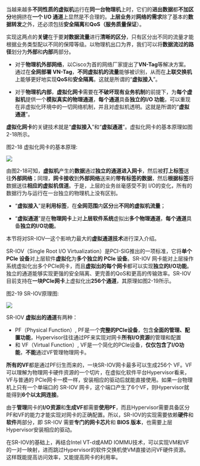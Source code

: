 
<!-- @import "[TOC]" {cmd="toc" depthFrom=1 depthTo=6 orderedList=false} -->

<!-- code_chunk_output -->



<!-- /code_chunk_output -->

当越来越多**不同性质的虚拟机**运行在**同一台物理机**上时，它们的**进出数据**都**不加区分**地拥挤在**一个 I/O 通道**上显然是不合理的。**上层业务**对**网络的需求**除了基本的**数据转发**之外，还必须包括**安全隔离**和**QoS（服务质量保证**）。

实现这两点的**关键**在于要**对数据流量**进行**清晰的区分**，只有区分出不同的流量才能根据业务类型配以不同的保障等级。以物理机出口为界，我们可以将**数据流过的路径**划分为**外部**和**内部**两部分。

- 对于**物理机外部网络**，以Cisco为首的网络厂家提出了**VN\-Tag**等解决方案。通过在**全网部署 VN\-Tag**，**不同虚拟机的流量**能够被识别，从而在**上联交换机**上能够更好地实现**QoS**和**安全隔离**。这就是所谓的“**虚拟接入**”。

- 对于**物理机内部**，**虚拟化网卡**需要在**不破坏现有业务机制**的前提下，为**每个虚拟机**提供一个**模拟真实的物理通道**，**每个通道**具备**独立的I/O 功能**，可以重现在非虚拟化环境中的一切网络机制，并且对虚拟机透明。这就是所谓的“**虚拟通道**”。

**虚拟化网卡**的关键技术就是“**虚拟接入**”和“**虚拟通道**”。虚拟化网卡的基本原理如图2-18所示。

图2-18 虚拟化网卡的基本原理:

![](./images/2019-07-03-15-18-45.png)

由图2-18可知，**虚拟机**产生的**数据**通过**独立的通道进入网卡**，然后被**打上标签**送往**外部网络**；同理，**网卡接收**到**外部网络**送来的**带有标签的数据**，然后**根据标签**将数据送往**相应的虚拟机信道**。于是，上层的业务丝毫感受不到 I/O的变化，所有的数据行为与运行在一台独立的物理机上没有区别。

- “**虚拟接入**”是**利用标签**，在**全网范围**内**区分**出**不同的虚拟机流量**；

- “**虚拟通道**”是在**物理网卡**上对**上层软件系统**虚拟出**多个物理通道**，**每个通道**具备**独立的I/O功能**。

本节将对SR\-IOV—这个影响力最大的**虚拟通道技术**进行深入介绍。

SR\-IOV（Single Root I/O Virtualization）是PCI\-SIG推出的一项标准，它将**单个 PCIe 设备**对上层软件**虚拟化**为**多个独立的 PCIe 设备**。SR\-IOV 网卡能对上层操作系统虚拟化出多个PCIe网卡，而且**虚拟出的每个网卡**都可以实现**独立的I/O功能**。独立的通道能够实现更强的安全隔离、更完善的QoS和更高的传输效率。SR\-IOV目前支持在**一块PCIe网卡**上虚拟化出**256个通道**，其原理如图2\-19所示。

图2-19 SR-IOV原理图:

![](./images/2019-07-03-15-20-31.png)

SR\-IOV **虚拟出的通道**有两种：

- PF（Physical Function）, PF是一个**完整的PCIe设备**，包含**全面的管理、配置功能**，Hypervisor往往通过PF来实现对网卡**所有I/O资源**的管理和配置
- 和 VF（Virtual Function）, VF是一个简化的PCIe设备，**仅仅包含了I/O功能**，**不能**通过VF管理物理网卡。

**所有的VF**都是通过PF衍生而来的，一块SR\-IOV网卡最多可以生成256个 VF。VF 可以理解为物理网卡硬件资源的一个切片，在虚拟化软件平台Hypervisor看来，VF与普通的 PCIe网卡一模一样，安装相应的驱动后就能直接使用。如果一台物理机上只有一个单端口的 SR\-IOV 网卡，这个端口产生了6个VF，则Hypervisor就能得到**6个以太网连接**。

由于**管理**网卡的**I/O资源**和**生成VF**都需要**使用PF**，而且Hypervisor需要具备区分PF和VF的能力才能实现对网卡的正确配置。所以，SR\-IOV的实现需要依赖**硬件**和**软件**两部分，即 SR\-IOV 需要**专门的网卡芯片**和 **BIOS 版本**，也需要上层Hypervisor安装相应的驱动。

在SR\-IOV的基础上，再结合Intel VT\-d或AMD IOMMU技术，可以实现VM和VF的一对一映射，进而跳过Hypervisor的软件交换机使VM直接访问VF硬件资源。这样既能提高访问效率，又能提高网卡的利用率。